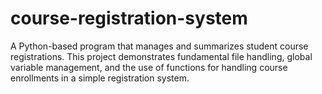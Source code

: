 # course-registration-system
A Python-based program that manages and summarizes student course registrations. This project demonstrates fundamental file handling, global variable management, and the use of functions for handling course enrollments in a simple registration system.
